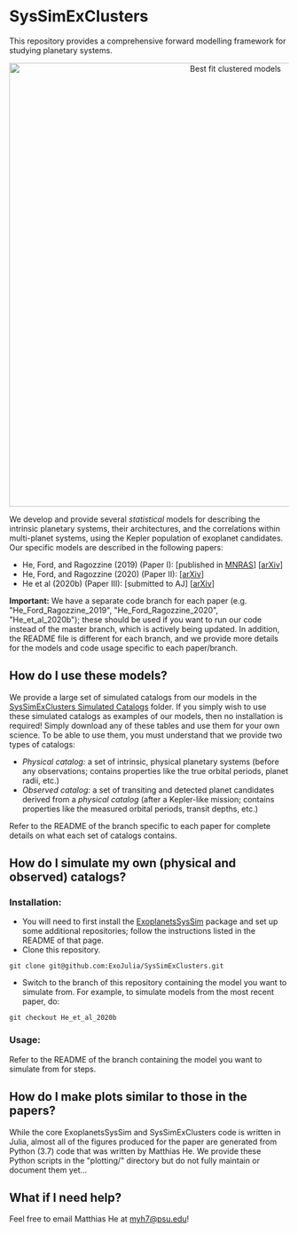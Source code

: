 # SysSimExClusters

This repository provides a comprehensive forward modelling framework for studying planetary systems.

<center><img src="/best_models/Clustered_P_R_observed.gif" alt="Best fit clustered models" width="800"/></center>  

We develop and provide several *statistical* models for describing the intrinsic planetary systems, their architectures, and the correlations within multi-planet systems, using the Kepler population of exoplanet candidates. Our specific models are described in the following papers:

* He, Ford, and Ragozzine (2019) (Paper I): \[published in [MNRAS](https://doi.org/10.1093/mnras/stz2869)\] \[[arXiv](https://arxiv.org/abs/1907.07773)\]
* He, Ford, and Ragozzine (2020) (Paper II): \[[arXiv](https://arxiv.org/abs/2003.04348)\]
* He et al (2020b) (Paper III): \[submitted to AJ\] \[[arXiv](https://arxiv.org/abs/2007.14473)\]

**Important:** We have a separate code branch for each paper (e.g. "He_Ford_Ragozzine_2019", "He_Ford_Ragozzine_2020", "He_et_al_2020b"); these should be used if you want to run our code instead of the master branch, which is actively being updated. In addition, the README file is different for each branch, and we provide more details for the models and code usage specific to each paper/branch.



## How do I use these models?

We provide a large set of simulated catalogs from our models in the [SysSimExClusters Simulated Catalogs](https://psu.box.com/s/v09s9fhbmyele911drej29apijlxsbp3) folder. If you simply wish to use these simulated catalogs as examples of our models, then no installation is required! Simply download any of these tables and use them for your own science. To be able to use them, you must understand that we provide two types of catalogs:

* *Physical catalog:* a set of intrinsic, physical planetary systems (before any observations; contains properties like the true orbital periods, planet radii, etc.)
* *Observed catalog:* a set of transiting and detected planet candidates derived from a *physical catalog* (after a Kepler-like mission; contains properties like the measured orbital periods, transit depths, etc.)

Refer to the README of the branch specific to each paper for complete details on what each set of catalogs contains.



## How do I simulate my own (physical and observed) catalogs?

### Installation:

* You will need to first install the [ExoplanetsSysSim](https://github.com/ExoJulia/ExoplanetsSysSim.jl) package and set up some additional repositories; follow the instructions listed in the README of that page.
* Clone this repository.
```
git clone git@github.com:ExoJulia/SysSimExClusters.git
```
* Switch to the branch of this repository containing the model you want to simulate from. For example, to simulate models from the most recent paper, do:
```
git checkout He_et_al_2020b
```

### Usage:

Refer to the README of the branch containing the model you want to simulate from for steps.



## How do I make plots similar to those in the papers?

While the core ExoplanetsSysSim and SysSimExClusters code is written in Julia, almost all of the figures produced for the paper are generated from Python (3.7) code that was written by Matthias He. We provide these Python scripts in the "plotting/" directory but do not fully maintain or document them yet...



## What if I need help?

Feel free to email Matthias He at myh7@psu.edu!
